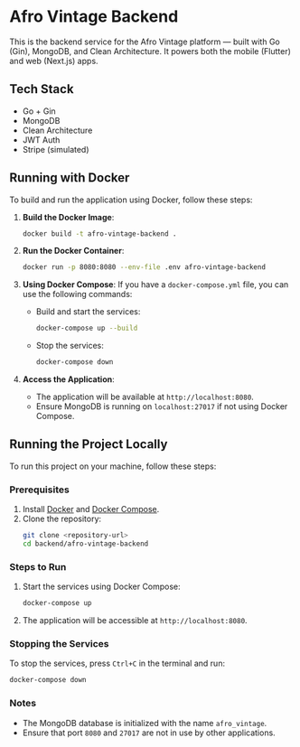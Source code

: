 # Afro Vintage Backend 

This is the backend service for the Afro Vintage platform — built with Go (Gin), MongoDB, and Clean Architecture. It powers both the mobile (Flutter) and web (Next.js) apps.

## Tech Stack

- Go + Gin
- MongoDB
- Clean Architecture
- JWT Auth
- Stripe (simulated)

## Running with Docker

To build and run the application using Docker, follow these steps:

1. **Build the Docker Image**:
   ```bash
   docker build -t afro-vintage-backend .
   ```

2. **Run the Docker Container**:
   ```bash
   docker run -p 8080:8080 --env-file .env afro-vintage-backend
   ```

3. **Using Docker Compose**:
   If you have a `docker-compose.yml` file, you can use the following commands:
   - Build and start the services:
     ```bash
     docker-compose up --build
     ```
   - Stop the services:
     ```bash
     docker-compose down
     ```

4. **Access the Application**:
   - The application will be available at `http://localhost:8080`.
   - Ensure MongoDB is running on `localhost:27017` if not using Docker Compose.

## Running the Project Locally

To run this project on your machine, follow these steps:

### Prerequisites
1. Install [Docker](https://www.docker.com/) and [Docker Compose](https://docs.docker.com/compose/install/).
2. Clone the repository:
   ```bash
   git clone <repository-url>
   cd backend/afro-vintage-backend
   ```

### Steps to Run
1. Start the services using Docker Compose:
   ```bash
   docker-compose up
   ```
2. The application will be accessible at `http://localhost:8080`.

### Stopping the Services
To stop the services, press `Ctrl+C` in the terminal and run:
```bash
docker-compose down
```

### Notes
- The MongoDB database is initialized with the name `afro_vintage`.
- Ensure that port `8080` and `27017` are not in use by other applications.
